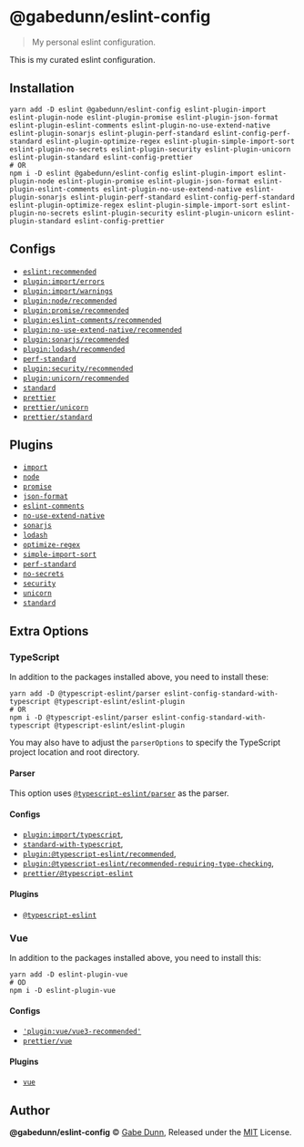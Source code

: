 # @gabedunn/eslint-config
> My personal eslint configuration.

This is my curated eslint configuration.

## Installation
```shell script
yarn add -D eslint @gabedunn/eslint-config eslint-plugin-import eslint-plugin-node eslint-plugin-promise eslint-plugin-json-format eslint-plugin-eslint-comments eslint-plugin-no-use-extend-native eslint-plugin-sonarjs eslint-plugin-perf-standard eslint-config-perf-standard eslint-plugin-optimize-regex eslint-plugin-simple-import-sort eslint-plugin-no-secrets eslint-plugin-security eslint-plugin-unicorn eslint-plugin-standard eslint-config-prettier
# OR
npm i -D eslint @gabedunn/eslint-config eslint-plugin-import eslint-plugin-node eslint-plugin-promise eslint-plugin-json-format eslint-plugin-eslint-comments eslint-plugin-no-use-extend-native eslint-plugin-sonarjs eslint-plugin-perf-standard eslint-config-perf-standard eslint-plugin-optimize-regex eslint-plugin-simple-import-sort eslint-plugin-no-secrets eslint-plugin-security eslint-plugin-unicorn eslint-plugin-standard eslint-config-prettier
```

## Configs
- [`eslint:recommended`][eslint-rec]
- [`plugin:import/errors`][import-config]
- [`plugin:import/warnings`][import-config]
- [`plugin:node/recommended`][node-config]
- [`plugin:promise/recommended`][promise-config]
- [`plugin:eslint-comments/recommended`][comments-config]
- [`plugin:no-use-extend-native/recommended`][no-extend-native-config]
- [`plugin:sonarjs/recommended`][sonarjs-config]
- [`plugin:lodash/recommended`][lodash-config]
- [`perf-standard`][perf-standard]
- [`plugin:security/recommended`][security-config]
- [`plugin:unicorn/recommended`][unicorn-config]
- [`standard`][standard-config]
- [`prettier`][prettier-config]
- [`prettier/unicorn`][prettier-config]
- [`prettier/standard`][prettier-config]
	
 
## Plugins
- [`import`][import]
- [`node`][node]
- [`promise`][promise]
- [`json-format`][json-format]
- [`eslint-comments`][eslint-comments]
- [`no-use-extend-native`][no-extend-native]
- [`sonarjs`][sonarjs]
- [`lodash`][lodash]
- [`optimize-regex`][optimize-regex]
- [`simple-import-sort`][simple-import-sort]
- [`perf-standard`][perf-standard]
- [`no-secrets`][no-secrets]
- [`security`][security]
- [`unicorn`][unicorn]
- [`standard`][standard]

## Extra Options
### TypeScript
In addition to the packages installed above, you need to install these:
```shell script
yarn add -D @typescript-eslint/parser eslint-config-standard-with-typescript @typescript-eslint/eslint-plugin
# OR
npm i -D @typescript-eslint/parser eslint-config-standard-with-typescript @typescript-eslint/eslint-plugin
```
You may also have to adjust the `parserOptions` to specify the TypeScript project location and root directory.
#### Parser
This option uses [`@typescript-eslint/parser`][ts-parser] as the parser.
#### Configs
- [`plugin:import/typescript`][import-ts],
- [`standard-with-typescript`][standard-ts-config],
- [`plugin:@typescript-eslint/recommended`][eslint-ts-config],
- [`plugin:@typescript-eslint/recommended-requiring-type-checking`][eslint-ts-config],
- [`prettier/@typescript-eslint`][prettier-config]
#### Plugins
- [`@typescript-eslint`][eslint-ts]
### Vue
In addition to the packages installed above, you need to install this:
```shell script
yarn add -D eslint-plugin-vue
# OD
npm i -D eslint-plugin-vue
```
#### Configs
- [`'plugin:vue/vue3-recommended'`][vue-config]
- [`prettier/vue`][prettier-config]
#### Plugins
- [`vue`][vue]

## Author
**@gabedunn/eslint-config** © [Gabe Dunn](https://github.com/redxtech), Released under the [MIT](./license.md) License.

[eslint-rec]: https://eslint.org/docs/user-guide/configuring#using-eslintrecommended
[import-config]: https://www.npmjs.com/package/eslint-plugin-import#installation
[node-config]: https://www.npmjs.com/package/eslint-plugin-node#-configs
[promise-config]: https://www.npmjs.com/package/eslint-plugin-promise#usage
[comments-config]: https://mysticatea.github.io/eslint-plugin-eslint-comments/#📖-usage
[no-extend-native-config]: https://www.npmjs.com/package/eslint-plugin-no-use-extend-native#usage
[sonarjs-config]: https://www.npmjs.com/package/eslint-plugin-sonarjs#usage
[lodash-config]: https://www.npmjs.com/package/eslint-plugin-lodash#recommended-configuration
[perf-standard]: https://www.npmjs.com/package/eslint-plugin-perf-standard
[security-config]: https://www.npmjs.com/package/eslint-plugin-security#usage
[unicorn-config]: https://www.npmjs.com/package/eslint-plugin-unicorn#recommended-config
[standard-config]: https://www.npmjs.com/package/eslint-config-standard#usage
[prettier-config]: https://github.com/prettier/eslint-config-prettier#example-configuration

[eslint-ts]: https://www.npmjs.com/package/@typescript-eslint/eslint-plugin
[import]: https://www.npmjs.com/package/eslint-plugin-import
[node]: https://www.npmjs.com/package/eslint-plugin-node
[promise]: https://www.npmjs.com/package/eslint-plugin-promise
[json-format]: https://www.npmjs.com/package/eslint-plugin-json-format
[eslint-comments]: https://www.npmjs.com/package/eslint-plugin-eslint-comments
[no-extend-native]: https://www.npmjs.com/package/eslint-plugin-no-use-extend-native
[sonarjs]: https://www.npmjs.com/package/eslint-plugin-sonarjs
[lodash]: https://www.npmjs.com/package/eslint-plugin-lodash
[optimize-regex]: https://www.npmjs.com/package/eslint-plugin-optimize-regex
[simple-import-sort]: https://www.npmjs.com/package/eslint-plugin-simple-import-sort
[perf-standard]: https://www.npmjs.com/package/eslint-plugin-perf-standard
[no-secrets]: https://www.npmjs.com/package/eslint-plugin-no-secrets
[security]: https://www.npmjs.com/package/eslint-plugin-security
[unicorn]: https://www.npmjs.com/package/eslint-plugin-unicorn
[standard]: https://www.npmjs.com/package/eslint-plugin-standard

[ts-parser]: https://www.npmjs.com/package/@typescript-eslint/parser
[import-ts]: https://www.npmjs.com/package/eslint-plugin-import#typescript
[standard-ts-config]: https://www.npmjs.com/package/eslint-config-standard-with-typescript#usage
[eslint-ts-config]: https://www.npmjs.com/package/@typescript-eslint/eslint-plugin#usage
[vue-config]: https://eslint.vuejs.org/user-guide/#usage
[vue]: https://www.npmjs.com/package/eslint-plugin-vue
